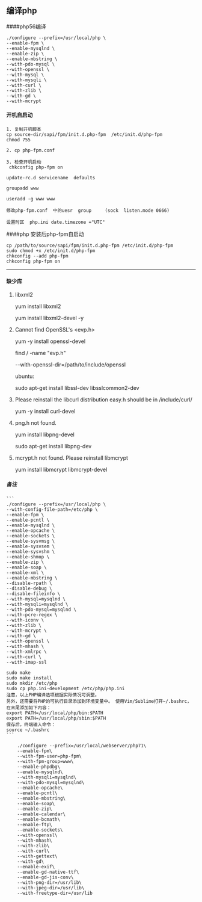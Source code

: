 ## 编译php


####php56编译

	./configure --prefix=/usr/local/php \
	--enable-fpm \
	--enable-mysqlnd \
	--enable-zip \
	--enable-mbstring \
	--with-pdo-mysql \
	--with-openssl \
	--with-mysql \
	--with-mysqli \
	--with-curl \
	--with-zlib \
	--with-gd \
	--with-mcrypt


#### 开机自启动

    1. 复制开机脚本
    cp source-dir/sapi/fpm/init.d.php-fpm  /etc/init.d/php-fpm
    chmod 755

    2. cp php-fpm.conf

    3. 检查开机启动
     chkconfig php-fpm on

    update-rc.d servicename  defaults

    groupadd www

    useradd -g www www

    修改php-fpm.conf  中的uesr  group     (sock  listen.mode 0666)

    设置时区  php.ini date.timezone ="UTC"


####php 安装后php-fpm自启动

```
cp /path/to/source/sapi/fpm/init.d.php-fpm /etc/init.d/php-fpm
sudo chmod +x /etc/init.d/php-fpm
chkconfig --add php-fpm
chkconfig php-fpm on
```
---


#### 缺少库

1. libxml2

	yum install libxml2
	
	yum install libxml2-devel -y


2. Cannot find OpenSSL's <evp.h>

	yum -y install openssl-devel
	
	find / -name "evp.h"

	--with-openssl-dir=/path/to/include/openssl

	ubuntu:

    sudo apt-get install libssl-dev libsslcommon2-dev


3. Please reinstall the libcurl distribution easy.h should be in /include/curl/

	yum -y install curl-devel


4. png.h not found.

	yum install libpng-devel

	sudo apt-get install libpng-dev


5. mcrypt.h not found. Please reinstall libmcrypt

	yum install libmcrypt libmcrypt-devel


##### 备注
	```
	./configure --prefix=/usr/local/php \
	--with-config-file-path=/etc/php \
	--enable-fpm \
	--enable-pcntl \
	--enable-mysqlnd \
	--enable-opcache \
	--enable-sockets \
	--enable-sysvmsg \
	--enable-sysvsem \
	--enable-sysvshm \
	--enable-shmop \
	--enable-zip \
	--enable-soap \
	--enable-xml \
	--enable-mbstring \
	--disable-rpath \
	--disable-debug \
	--disable-fileinfo \
	--with-mysql=mysqlnd \
	--with-mysqli=mysqlnd \
	--with-pdo-mysql=mysqlnd \
	--with-pcre-regex \
	--with-iconv \
	--with-zlib \
	--with-mcrypt \
	--with-gd \
	--with-openssl \
	--with-mhash \
	--with-xmlrpc \
	--with-curl \
	--with-imap-ssl

	sudo make
	sudo make install
	sudo mkdir /etc/php
	sudo cp php.ini-development /etc/php/php.ini
	注意，以上PHP编译选项根据实际情况可调整。
	另外，还需要将PHP的可执行目录添加到环境变量中。 使用Vim/Sublime打开~/.bashrc，在末尾添加如下内容：
	export PATH=/usr/local/php/bin:$PATH
	export PATH=/usr/local/php/sbin:$PATH
	保存后，终端输入命令：
	source ~/.bashrc
	```


```
	./configure --prefix=/usr/local/webserver/php71\
	--enable-fpm\
	--with-fpm-user=php-fpm\
	--with-fpm-group=www\
	--enable-phpdbg\
	--enable-mysqlnd\
	--with-mysqli=mysqlnd\
	--with-pdo-mysql=mysqlnd\
	--enable-opcache\
	--enable-pcntl\
	--enable-mbstring\
	--enable-soap\
	--enable-zip\
	--enable-calendar\
	--enable-bcmath\
	--enable-ftp\
	--enable-sockets\
	--with-openssl\
	--with-mhash\
	--with-zlib\
	--with-curl\
	--with-gettext\
	--with-gd\
	--enable-exif\
	--enable-gd-native-ttf\
	--enable-gd-jis-conv\
	--with-png-dir=/usr/lib\
	--with-jpeg-dir=/usr/lib\
	--with-freetype-dir=/usr/lib
	

```
